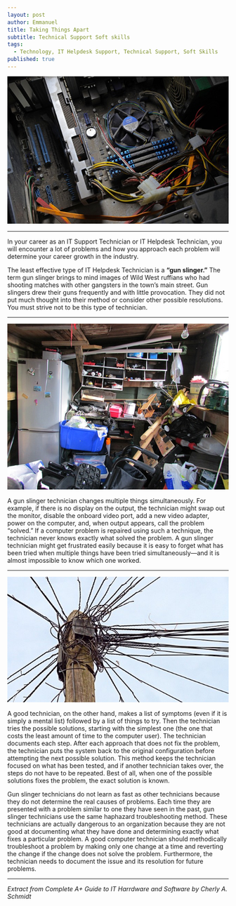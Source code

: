 ```yaml
---
layout: post
author: Emmanuel
title: Taking Things Apart
subtitle: Technical Support Soft skills
tags:
  - Technology, IT Helpdesk Support, Technical Support, Soft Skills
published: true
---
```



![desktop support](../img/desktop-support.jpg "Helpdesk Support at Work")

***

In your career as an IT Support Technician or IT Helpdesk Technician, you will encounter a lot of problems and how you approach each problem will determine your career growth in the industry.

The least effective type of IT Helpdesk Technician is a **“gun slinger.”** The term gun
slinger brings to mind images of Wild West ruffians who had shooting matches
with other gangsters in the town’s main street. Gun slingers drew their guns
frequently and with little provocation. They did not put much thought into their
method or consider other possible resolutions. You must strive not to be this
type of technician.

***
![untidy place](../img/untidy.jpg "Scattered room")


A gun slinger technician changes multiple things simultaneously. For
example, if there is no display on the output, the technician might swap out the
monitor, disable the onboard video port, add a new video adapter, power on the
computer, and, when output appears, call the problem “solved.” If a computer
problem is repaired using such a technique, the technician never knows exactly
what solved the problem. A gun slinger technician might get frustrated easily
because it is easy to forget what has been tried when multiple things have been tried simultaneously—and it is almost impossible to know which one worked.

***
![Scattered wires](../img/phone-line.jpg "Untidy Phone line")


A good technician, on the other hand, makes a list of symptoms (even if it is
simply a mental list) followed by a list of things to try. Then the technician tries
the possible solutions, starting with the simplest one (the one that costs the
least amount of time to the computer user). The technician documents each
step. After each approach that does not fix the problem, the technician puts the
system back to the original configuration before attempting the next possible
solution. This method keeps the technician focused on what has been tested,
and if another technician takes over, the steps do not have to be repeated. Best
of all, when one of the possible solutions fixes the problem, the exact solution is
known.

Gun slinger technicians do not learn as fast as other technicians because
they do not determine the real causes of problems. Each time they are
presented with a problem similar to one they have seen in the past, gun slinger
technicians use the same haphazard troubleshooting method. These
technicians are actually dangerous to an organization because they are not
good at documenting what they have done and determining exactly what fixes a
particular problem. A good computer technician should methodically
troubleshoot a problem by making only one change at a time and reverting the
change if the change does not solve the problem. Furthermore, the technician
needs to document the issue and its resolution for future problems.

***
_Extract from Complete A+ Guide to IT Harrdware and Software by Cherly A. Schmidt_

